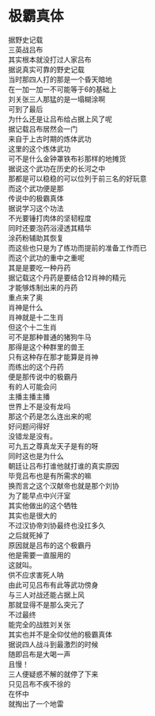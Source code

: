 # 极霸真体

据野史记载  
三英战吕布  
其实根本就没打过人家吕布  
据说真实可靠的野史记载  
当时那四人打的那是一个昏天暗地  
在一加一加一不可能等于6的基础上  
刘关张三人那猛的是一塌糊涂啊  
可到了最后  
为什么还是让吕布给占据上风了呢  
据记载吕布居然会一门  
来自于上古时期的炼体武功  
这里的这个炼体武功  
可不是什么金钟罩铁布衫那样的地摊货  
据说这个武功在历史的长河之中  
那都是可以稳稳的可以位列于前三名的好玩意  
而这个武功便是那  
传说中的极霸真体  
据说学习这个功法  
不光要锤打肉体的坚韧程度  
同时还要泡药浴浸透其精华  
涂药粉辅助其恢复  
而这些也只是为了练功而提前的准备工作而已  
而这个武功的重中之重呢  
其是是要吃一种丹药  
据记载这个丹药是要结合12肖神的精元  
才能够炼制出来的丹药  
重点来了奥  
肖神是什么  
肖神就是十二生肖  
但这个十二生肖  
可不是那种普通的猪狗牛马  
那得是这个种群里的兽王  
只有这种存在那才能算是肖神  
而练出的这个丹药  
便是那传说中的极霸丹  
有的人可能会问  
主播主播主播  
世界上不是没有龙吗  
那这个药是怎么连出来的呢  
好问题问得好  
没错龙是没有。  
可九五之尊真龙天子是有的呀  
同时这也是为什么  
朝廷让吕布打谁他就打谁的真实原因  
毕竞吕布也是有所需求的嘛  
换而言之这个汉献帝也就是那个刘协  
为了能早点中兴汗室  
其实他做出的这个牺牲  
其实也是很大的  
不过汉协帝刘协最终也没扛多久  
之后就死掉了  
原因就是吕布的这个极霸丹  
他是需要一直服用的  
这就叫。  
供不应求害死人呐  
由此可见吕布有此等武功傍身  
与三人对战还能占据上风  
那就显得不是那么突元了  
不过最终  
能完全的战胜刘关张  
其实也并不是全仰仗他的极霸真体  
据说四人战斗到最激烈的时候  
随即吕布是大喝一声  
且慢！  
三人便疑惑不解的就停了下来  
只见吕布不疾不徐的  
在怀中  
就掏出了一个地雷  

